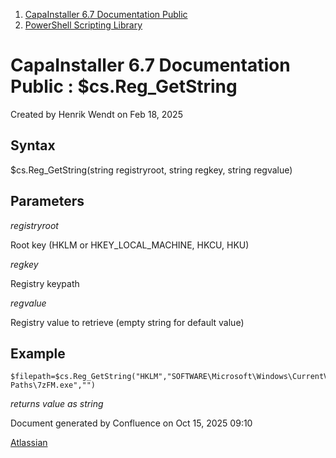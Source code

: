<div id="page">

<div id="main" class="aui-page-panel">

<div id="main-header">

<div id="breadcrumb-section">

1.  [CapaInstaller 6.7 Documentation Public](index.html)
2.  [PowerShell Scripting Library](PowerShell-Scripting-Library_20342578761.html)

</div>

# <span id="title-text"> CapaInstaller 6.7 Documentation Public : \$cs.Reg_GetString </span>

</div>

<div id="content" class="view">

<div class="page-metadata">

Created by <span class="author"> Henrik Wendt</span> on Feb 18, 2025

</div>

<div id="main-content" class="wiki-content group">

## Syntax

\$cs.Reg_GetString(string registryroot, string regkey, string regvalue)

## Parameters

*registryroot*

Root key (HKLM or HKEY_LOCAL_MACHINE, HKCU, HKU)

*regkey*

Registry keypath

*regvalue*

Registry value to retrieve (empty string for default value)

## Example

<div class="code panel pdl" style="border-width: 1px;">

<div class="codeContent panelContent pdl">

``` syntaxhighlighter-pre
$filepath=$cs.Reg_GetString("HKLM","SOFTWARE\Microsoft\Windows\CurrentVersion\App Paths\7zFM.exe","")
```

</div>

</div>

*returns value as string*

</div>

</div>

</div>

<div id="footer" role="contentinfo">

<div class="section footer-body">

Document generated by Confluence on Oct 15, 2025 09:10

<div id="footer-logo">

[Atlassian](http://www.atlassian.com/)

</div>

</div>

</div>

</div>
